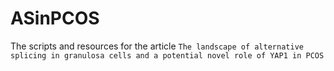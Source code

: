 # ASinPCOS
The scripts and resources for the article `The landscape of alternative splicing in granulosa cells and a potential novel role of YAP1 in PCOS`

